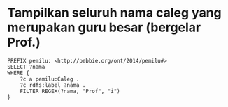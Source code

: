 Tampilkan seluruh nama caleg yang merupakan guru besar (bergelar Prof.)
==   
 
    PREFIX pemilu: <http://pebbie.org/ont/2014/pemilu#>
    SELECT ?nama 
    WHERE {
        ?c a pemilu:Caleg .
        ?c rdfs:label ?nama .
        FILTER REGEX(?nama, "Prof", "i")
    }